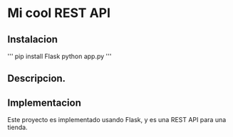 # Mi cool REST API

## Instalacion

'''
pip install Flask
python app.py
'''

## Descripcion.


## Implementacion

Este proyecto es implementado usando Flask, y es una REST API para una tienda.
